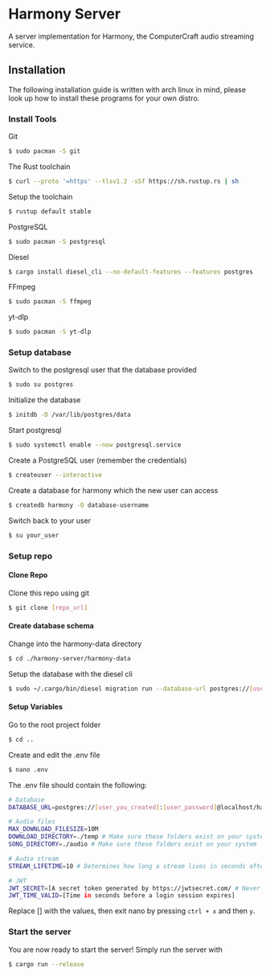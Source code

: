 # Harmony Server
A server implementation for Harmony, the ComputerCraft audio streaming service.

## Installation
The following installation guide is written with arch linux in mind, please look up how to install these programs for your own distro.

### Install Tools
Git
```sh
$ sudo pacman -S git
```

The Rust toolchain
```sh
$ curl --proto '=https' --tlsv1.2 -sSf https://sh.rustup.rs | sh
```

Setup the toolchain
```sh
$ rustup default stable
```

PostgreSQL
```sh
$ sudo pacman -S postgresql
```

Diesel
```sh
$ cargo install diesel_cli --no-default-features --features postgres
```

FFmpeg
```sh
$ sudo pacman -S ffmpeg
```

yt-dlp
```sh
$ sudo pacman -S yt-dlp
```

### Setup database
Switch to the postgresql user that the database provided
```sh
$ sudo su postgres 
```

Initialize the database
```sh
$ initdb -D /var/lib/postgres/data
```

Start postgresql
```sh
$ sudo systemctl enable --now postgresql.service
```

Create a PostgreSQL user (remember the credentials)
```sh
$ createuser --interactive
```

Create a database for harmony which the new user can access
```sh
$ createdb harmony -O database-username
```

Switch back to your user
```sh
$ su your_user 
```

### Setup repo
#### Clone Repo
Clone this repo using git
```sh
$ git clone [repo_url]
```

#### Create database schema
Change into the harmony-data directory
```sh
$ cd ./harmony-server/harmony-data
```

Setup the database with the diesel cli
```sh
$ sudo ~/.cargo/bin/diesel migration run --database-url postgres://[user_you_created]:[user_password]@localhost/harmony
```

#### Setup Variables
Go to the root project folder
```sh
$ cd ..
```

Create and edit the .env file
```sh
$ nano .env
```

The .env file should contain the following:
```sh
# Database
DATABASE_URL=postgres://[user_you_created]:[user_password]@localhost/harmony # Never share this with anyone!

# Audio files
MAX_DOWNLOAD_FILESIZE=10M
DOWNLOAD_DIRECTORY=./temp # Make sure these folders exist on your system
SONG_DIRECTORY=./audio # Make sure these folders exist on your system

# Audio stream
STREAM_LIFETIME=10 # Determines how long a stream lives in seconds after no requests have been made to it

# JWT
JWT_SECRET=[A secret token generated by https://jwtsecret.com/ # Never share this with anyone!
JWT_TIME_VALID=[Time in seconds before a login session expires]
```

Replace [] with the values, then exit nano by pressing `ctrl + x` and then `y`.

### Start the server
You are now ready to start the server! Simply run the server with
```sh
$ cargo run --release
```